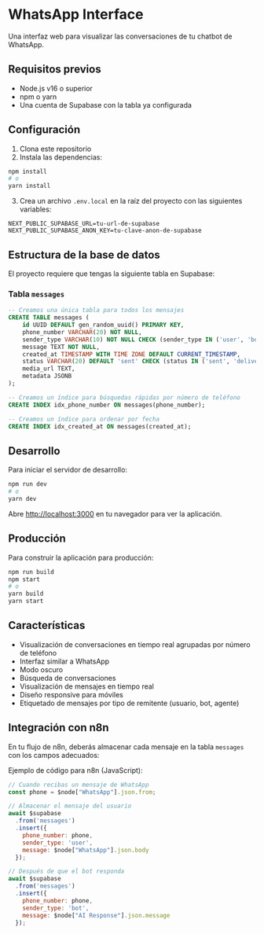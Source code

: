 # WhatsApp Interface

Una interfaz web para visualizar las conversaciones de tu chatbot de WhatsApp.

## Requisitos previos

- Node.js v16 o superior
- npm o yarn
- Una cuenta de Supabase con la tabla ya configurada

## Configuración

1. Clona este repositorio
2. Instala las dependencias:

```bash
npm install
# o
yarn install
```

3. Crea un archivo `.env.local` en la raíz del proyecto con las siguientes variables:

```
NEXT_PUBLIC_SUPABASE_URL=tu-url-de-supabase
NEXT_PUBLIC_SUPABASE_ANON_KEY=tu-clave-anon-de-supabase
```

## Estructura de la base de datos

El proyecto requiere que tengas la siguiente tabla en Supabase:

### Tabla `messages`

```sql
-- Creamos una única tabla para todos los mensajes
CREATE TABLE messages (
    id UUID DEFAULT gen_random_uuid() PRIMARY KEY,
    phone_number VARCHAR(20) NOT NULL,
    sender_type VARCHAR(10) NOT NULL CHECK (sender_type IN ('user', 'bot', 'agent')),
    message TEXT NOT NULL,
    created_at TIMESTAMP WITH TIME ZONE DEFAULT CURRENT_TIMESTAMP,
    status VARCHAR(20) DEFAULT 'sent' CHECK (status IN ('sent', 'delivered', 'read')),
    media_url TEXT,
    metadata JSONB
);

-- Creamos un índice para búsquedas rápidas por número de teléfono
CREATE INDEX idx_phone_number ON messages(phone_number);

-- Creamos un índice para ordenar por fecha
CREATE INDEX idx_created_at ON messages(created_at);
```

## Desarrollo

Para iniciar el servidor de desarrollo:

```bash
npm run dev
# o
yarn dev
```

Abre [http://localhost:3000](http://localhost:3000) en tu navegador para ver la aplicación.

## Producción

Para construir la aplicación para producción:

```bash
npm run build
npm start
# o
yarn build
yarn start
```

## Características

- Visualización de conversaciones en tiempo real agrupadas por número de teléfono
- Interfaz similar a WhatsApp
- Modo oscuro
- Búsqueda de conversaciones
- Visualización de mensajes en tiempo real
- Diseño responsive para móviles
- Etiquetado de mensajes por tipo de remitente (usuario, bot, agente)

## Integración con n8n

En tu flujo de n8n, deberás almacenar cada mensaje en la tabla `messages` con los campos adecuados:

Ejemplo de código para n8n (JavaScript):

```javascript
// Cuando recibas un mensaje de WhatsApp
const phone = $node["WhatsApp"].json.from;

// Almacenar el mensaje del usuario
await $supabase
  .from('messages')
  .insert({
    phone_number: phone,
    sender_type: 'user',
    message: $node["WhatsApp"].json.body
  });

// Después de que el bot responda
await $supabase
  .from('messages')
  .insert({
    phone_number: phone,
    sender_type: 'bot',
    message: $node["AI Response"].json.message
  });
``` 